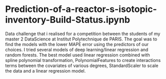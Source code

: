 # Prediction-of-a-reactor-s-isotopic-inventory-Build-Status.ipynb
Data challenge that i realised for a competition between the students of my master 2 DataScience at Institut Polytechnique de PARIS. The goal was to find the models with the lower MAPE error using the predictors of our choices. I tried several models of deep learning/linear regression and random forests. The best model used linear regression combined with spline polynomial transformation, PolynomialFeatures to create interactions terms between the covariates of various degrees, StandardScaler to scale the data and a linear regression model.
